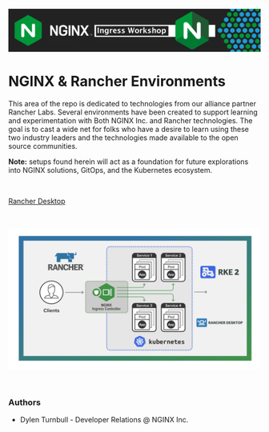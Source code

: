 ![Nginx Ingress Workshop](/media/nicworkshop-banner.png)

# NGINX & Rancher Environments
This area of the repo is dedicated to technologies from our alliance partner Rancher Labs. Several environments have been created to support learning and experimentation with Both NGINX Inc. and Rancher technologies. The goal is to cast a wide net for folks who have a desire to learn using these two industry leaders and the technologies made available to the open source communities.

**Note:** setups found herein will act as a foundation for future explorations into NGINX solutions, GitOps, and the Kubernetes ecosystem.

<br>

[Rancher Desktop](https://github.com/nginxinc/nginx-ingress-workshops/tree/RancherDTContentAdd/Rancher/Documentation/rdt)

<br>

![Nginx & Rancher](/Rancher/Documentation/media/nginx-rancher.png)

<br>

### Authors
- Dylen Turnbull - Developer Relations @ NGINX Inc.